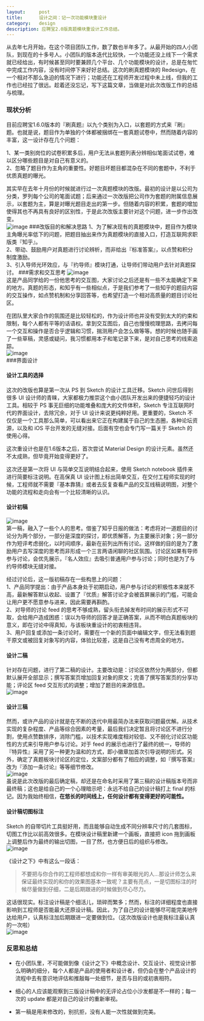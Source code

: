 ```yaml
---
layout:     post
title:      设计之间：记一次功能模块重设计
category:   design
description: 应聘宝2.0版真题模块重设计工作总结。
---
```


从去年七月开始，在这个项目团队工作，数了数也半年多了。从最开始的四人小团队，到现在的十多号人。小团队的版本迭代比较快，一个功能还没上线下一个需求就已经给出，有时候甚至同时要兼顾几个平台、几个功能模块的设计，总是在匆忙中完成工作内容，没有时间停下来好好总结。这次的刷真题模块的 Redesign，在一个相对不那么急迫的情况下进行；功能还在工程师开发过程中未上线，但我的工作也已经拉了很远。趁着还没忘记，写下这篇文章，当做是对此次改版工作的总结与梳理。
### 现状分析
目前应聘宝1.6.0版本的『刷真题』以九个类别为入口，以套题的方式来『刷』题。也就是说，题目作为单独的个体都被捆绑在一套真题试卷中，然而随着内容的丰富，这一设计存在几个问题：  
  
1、某一类别岗位的试卷积累多后，用户无法从套题列表分辨相似笔面试试卷，难以区分哪些题目是对自己有意义的。  
2、忽略了题目作为主角的重要性。好题目坏题目都混杂在不同的套题中，不利于优质真题的曝光。    
  
其实早在去年十月份的时候就进行过一次真题模块的改版。最初的设计是以公司为分类，罗列每个公司的笔面试题；后来通过一次改版把公司作为套题的附属信息展示，以套题为主，算是对曝光题目走出的第一步。但随着内容的积累，套题的增加使得其也不再具有良好的区别性，于是此次改版主要针对这个问题，进一步作出改变。  
![image](http://ww2.sinaimg.cn/large/005yyi5Jjw1eoo1xx5bb1j31jk12wdr3.jpg)
###改版目的和解决思路
1、为了解决现有的真题模块中，题目作为模块主角曝光率低下的问题，把题目抽出来作为真题模块的直接入口，打造互联网求职版类『知乎』。  
2、带动、鼓励用户对真题进行讨论辨析，而非给出『标准答案』，以点赞和积分制度激励。  
3、引入导师光环效应，与『约导师』模块打通，让导师们带动用户去针对真题探讨。
###需求和交互思考
![image](http://ww1.sinaimg.cn/large/005yyi5Jjw1eoo1z9gbwbj31kw0xd1kx.jpg)  
这是产品同学给的一份他思考的交互图，大家讨论之后还是有一些不太能确定下来的地方。真题的形态，和知乎有一些相似点，于是我们参考了一些知乎的题目内容的交互操作，如点赞机制和分享回答等，也希望打造一个相对高质量的题目讨论社区。    
  
在团队里大家合作的氛围还是比较轻松的，作为设计师也并没有受到太大的约束和限制，每个人都有平等的话语权。拿到交互图后，自己也慢慢梳理思路，去拷问每一个交互和操作是否合乎逻辑和习惯，揣测用户会怎么做等等。想的时候也随手画了一些草稿，灵感或疑问，我习惯都用本子和笔记录下来，是对自己思考的线索追踪。  
![image](http://ww3.sinaimg.cn/large/005yyi5Jjw1eoo1z4et27j312w0ntn7u.jpg)  
###界面设计
#### 设计工具的选择
这次的改版也算是第一次从 PS 到 Sketch 的设计工具迁移。Sketch 问世后得到很多 UI 设计师的青睐，大家都极力推崇这个由小团队开发出来的便捷轻巧的设计工具。相较于 PS 事无巨细的功能堆叠和庞大的文件体积，Sketch 专注互联网时代的界面设计，去除冗余，对于 UI 设计来说更纯粹好用。更重要的，Sketch 不仅仅是一个工具那么简单，可以看出来它正在构建属于自己的生态圈，各种论坛资源，以及和 iOS 平台开发的无缝对接。后面有空也会专门写一篇关于 Sketch 的使用心得。    
  
这次重设计也是在1.6版本之后，首次尝试 Material Design 的设计元素。虽然还不太成熟，但毕竟开始变得更好了。  
  
这次还是第一次将 UI 与简单交互说明结合起来，使用 Sketch notebook 插件来进行简要标注说明。在高保真 UI 设计图上标出简单交互，在交付工程师实现的时候，工程师就不需要『基本靠猜』或者去反复查看产品的交互线稿说明图，对整个功能的流程和走向会有一个比较清晰的认识。
#### 设计初稿
![image](http://ww4.sinaimg.cn/large/005yyi5Jjw1eoo1z41wgdj31jk0xodpu.jpg)  
第一稿，融入了一些个人的思考。借鉴了知乎日报的做法：考虑将对一道题目的讨论分为两个部分，一部分是深度的探讨，即优质解答，为主要展示对象；另一部分作为短评考虑弱化，以时间顺序，最新在前列出所有讨论。这样做的目的是为了激励用户去写深度的思考而非形成一个三言两语闲聊的社区氛围。讨论区如果有导师参与讨论，会优先展示，『名人效应』去吸引普通用户参与讨论；同时也是为了与约导师模块无缝对接。    
  
经过讨论后，这一版初稿存在一些构思上的问题：  
1、产品同学提出：由于产品本身处于初期启动，用户参与讨论的积极性本来就不高，最新解答默认收起、设置了『优质』解答讨论才会被首屏展示的门槛，可能会让用户更不愿意参与进来，因此需要再斟酌。  
2、对导师的讨论 feed 的思考不够成熟，留头衔去掉发布时间的展示形式不可取，会给用户造成困惑：误以为导师的回答才是正确答案，从而不明白真题板块的意义，即在讨论中得真知，与该板块重设计的初衷相违背。  
3、用户回复或添加一条讨论时，需要在一个新的页面中编辑文字，但无法看到题干原文或被回复对象写的内容，体验比较差，这是自己没有考虑周全的地方。  
#### 设计二稿
针对存在问题，进行了第二稿的设计。主要改动是：讨论区依然分为两部分，但都默认展开全部显示；撰写答案页增加回复对象的原文；完善了撰写答案页的分享功能；评论区 feed 交互形式的调整；增加了题目的来源信息。  
![image](http://ww2.sinaimg.cn/large/005yyi5Jjw1eoo1z1z1jwj31jk0xeqbt.jpg)
#### 设计三稿
然而，或许产品的设计就是在不断的迭代中用最简办法来获取问题最优解。从技术实现的复杂程度、产品等综合因素的考量，最后我们决定暂且将讨论区不进行分割，使用点赞数排序，消除门槛，以技术实现难度相对较低、又不弱化讨论区功能性的方式来引导用户参与讨论。对于 feed 的展示也进行了最终的统一，导师的『特异性』采用了另一种更为温和的方式，即小徽章加首次引导说明的形式。另外，确定了真题板块讨论区的定位，文案部分都有了相应的调整，如『撰写答案』改为『添加一条讨论』等等细节修改。  
![image](http://ww4.sinaimg.cn/large/005yyi5Jjw1eoo1yz9dgvj31jk0xe475.jpg)  
虽说是此次改版的最后确定稿，却还是在命名时采用了第三稿的设计稿版本号而非最终稿；这也是给自己的一个心理暗示吧：永远不给自己的设计稿打上 final 的标记。因为我始终相信，**在悠长的时间线上，任何设计都有变得更好的可能性。**
#### 设计稿切图标注
Sketch 的自带切片工具挺好用，而且能够自动生成不同分辨率尺寸的几套图标，切图工作比以前高效很多。在模块设计稿里新建一个画板，直接把 icon 拖到画板上调整后作为最终的输出切图，一目了然，也方便日后的组织与修改。  
![image](http://ww1.sinaimg.cn/large/005yyi5Jjw1eoo1z9xk3dj30xc0mv11w.jpg)   
  
《设计之下》中有这么一段话：  
> 不要把与你合作的工程师都想成和你一样有审美眼光的人…那设计师怎么来保证最终实现的和你的效果图基本一致呢？主要有亮点，一是切图标注的时候尽量做到仔细，二是后期跟进的时候做到尽心尽力。  
  
这话很现实。标注设计稿是个细活儿，琐碎而繁多；然而，标注的详细程度也直接影响到工程师是否能最大还原设计稿。因此，为了自己的设计能够尽可能完美地传达给用户，认真标注加后期跟进一定要做到位。（这次改版设计也是我标注最认真的一次啦）    
![image](http://ww2.sinaimg.cn/large/005yyi5Jjw1eoo1z4sedzj31880nswkw.jpg)  
### 反思和总结
* 在小团队里，不可能做到像《设计之下》中概念设计、交互设计、视觉设计那么明确的细分，每个人都是产品的使用者和设计者，但仍会在整个产品设计的流程中去有意识地评估和推敲每一处细节，是否与目的或初衷相符。  
  
* 细心的人应该能观察到三版设计稿中的无评论占位小沙发都是不一样的；每一次的 update 都是对自己的设计的重新审视。  
  
* 第一稿是用来修改的，别抗拒，没有人能一次性就做到完美。  
    
